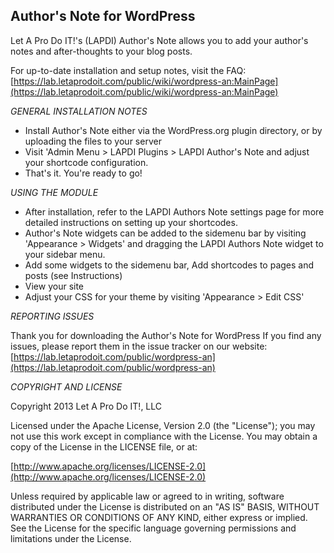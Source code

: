 Author's Note for WordPress
-------
Let A Pro Do IT!'s (LAPDI) Author's Note allows you to add your author's notes and after-thoughts to your blog posts.

For up-to-date installation and setup notes, visit the FAQ:
[https://lab.letaprodoit.com/public/wiki/wordpress-an:MainPage](https://lab.letaprodoit.com/public/wiki/wordpress-an:MainPage)


*GENERAL INSTALLATION NOTES*

- Install Author's Note either via the WordPress.org plugin directory, or by uploading the files to your server
- Visit 'Admin Menu > LAPDI Plugins > LAPDI Author's Note and adjust your shortcode configuration.
- That's it. You're ready to go!

*USING THE MODULE*

- After installation, refer to the LAPDI Authors Note settings page for more detailed instructions on setting up your shortcodes.
- Author's Note widgets can be added to the sidemenu bar by visiting 'Appearance > Widgets' and dragging the LAPDI Authors Note widget to your sidebar menu.
- Add some widgets to the sidemenu bar, Add shortcodes to pages and posts (see Instructions)
- View your site
- Adjust your CSS for your theme by visiting 'Appearance > Edit CSS'

*REPORTING ISSUES*

Thank you for downloading the Author's Note for WordPress
If you find any issues, please report them in the issue tracker on our website:
[https://lab.letaprodoit.com/public/wordpress-an](https://lab.letaprodoit.com/public/wordpress-an)

*COPYRIGHT AND LICENSE*

Copyright 2013 Let A Pro Do IT!, LLC

Licensed under the Apache License, Version 2.0 (the "License");
you may not use this work except in compliance with the License.
You may obtain a copy of the License in the LICENSE file, or at:

  [http://www.apache.org/licenses/LICENSE-2.0](http://www.apache.org/licenses/LICENSE-2.0)

Unless required by applicable law or agreed to in writing, software
distributed under the License is distributed on an "AS IS" BASIS,
WITHOUT WARRANTIES OR CONDITIONS OF ANY KIND, either express or implied.
See the License for the specific language governing permissions and
limitations under the License.
